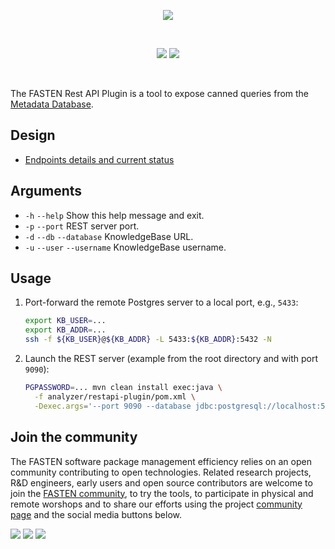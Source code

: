 <p align="center">
    <img src="https://user-images.githubusercontent.com/45048351/90059323-a7458d80-dceb-11ea-938b-a7288e784397.jpg">
</p>
<br/>
<p align="center">
    <a href="https://github.com/fasten-project/fasten/actions" alt="GitHub Workflow Status">
        <img src="https://img.shields.io/github/workflow/status/fasten-project/fasten/Java%20CI?logo=GitHub%20Actions&logoColor=white&style=for-the-badge" /></a>
    <!-- Here should be a link to Maven repo and version should be pulled from there. -->
    <a href="https://github.com/fasten-project/fasten/" alt="GitHub Workflow Status">
                <img src="https://img.shields.io/maven-central/v/fasten/restapi?label=version&logo=Apache%20Maven&style=for-the-badge" /></a>
</p>
<br/>

The FASTEN Rest API Plugin is a tool to expose canned queries from the [Metadata Database](https://github.com/fasten-project/fasten/wiki/Metadata-Database-Schema).
<!-- It can be used both as a standalone tool and as a part of FASTEN server. -->

## Design

- [Endpoints details and current status](https://github.com/fasten-project/fasten/wiki/API-endpoints-for-Maven-projects)

## Arguments
- `-h` `--help` Show this help message and exit.
- `-p` `--port` REST server port.
- `-d` `--db` `--database` KnowledgeBase URL.
- `-u` `--user` `--username` KnowledgeBase username.

## Usage

1. Port-forward the remote Postgres server to a local port, e.g., `5433`:    
    ```bash
    export KB_USER=...
    export KB_ADDR=...
    ssh -f ${KB_USER}@${KB_ADDR} -L 5433:${KB_ADDR}:5432 -N
    ```
1. Launch the REST server (example from the root directory and with port `9090`):
    ```bash
    PGPASSWORD=... mvn clean install exec:java \
      -f analyzer/restapi-plugin/pom.xml \
      -Dexec.args='--port 9090 --database jdbc:postgresql://localhost:5433/<DB_NAME> --username <KB_USER>'
    ```

<!-- TODO ### Requirements  -->

## Join the community

The FASTEN software package management efficiency relies on an open community contributing to open technologies. Related research projects, R&D engineers, early users and open source contributors are welcome to join the [FASTEN community](https://www.fasten-project.eu/view/Main/Community), to try the tools, to participate in physical and remote worshops and to share our efforts using the project [community page](https://www.fasten-project.eu/view/Main/Community) and the social media buttons below.  
<p>
    <a href="http://www.twitter.com/FastenProject" alt="Fasten Twitter">
        <img src="https://img.shields.io/badge/%20-Twitter-%231DA1F2?logo=Twitter&style=for-the-badge&logoColor=white" /></a>
    <a href="http://www.slideshare.net/FastenProject" alt="GitHub Workflow Status">
                <img src="https://img.shields.io/badge/%20-SlideShare-%230077B5?logo=slideshare&style=for-the-badge&logoColor=white" /></a>
    <a href="http://www.linkedin.com/groups?gid=12172959" alt="Gitter">
            <img src="https://img.shields.io/badge/%20-LinkedIn-%232867B2?logo=linkedin&style=for-the-badge&logoColor=white" /></a>
</p>
